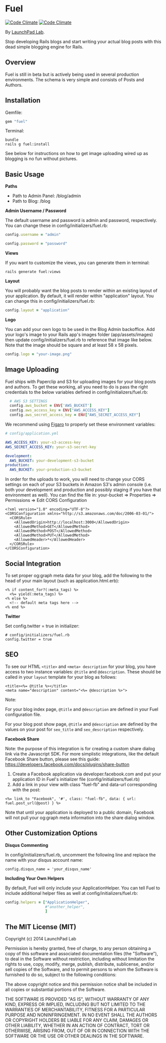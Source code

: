 Fuel
====================
[![Code Climate](https://codeclimate.com/github/LaunchPadLab/fuel.png)](https://codeclimate.com/github/LaunchPadLab/fuel)
[![Code Climate](https://codeclimate.com/github/LaunchPadLab/fuel/coverage.png)](https://codeclimate.com/github/LaunchPadLab/fuel)

By [LaunchPad Lab](http://launchpadlab.com).

Stop developing Rails blogs and start writing your actual blog posts with this dead simple blogging engine for Rails.

Overview
-------------------

Fuel is still in beta but is actively being used in several production environments. The schema is very simple and consists of Posts and Authors.




Installation
--------------------

Gemfile:

```ruby
gem "fuel"
```

Terminal:

```
bundle
rails g fuel:install
```

See below for instructions on how to get image uploading wired up as blogging is no fun without pictures.


Basic Usage
--------------------

**Paths**

* Path to Admin Panel: /blog/admin
* Path to Blog: /blog

**Admin Username / Password**

The default username and password is admin and password, respectively. You can change these in config/initializers/fuel.rb:

```ruby
config.username = "admin"

config.password = "password"
```

**Views**

If you want to customize the views, you can generate them in terminal:

```
rails generate fuel:views
```

**Layout**

You will probably want the blog posts to render within an existing layout of your application. By default, it will render within "application" layout. You can change this in config/initializers/fuel.rb:

```ruby
config.layout = "application"
```

**Logo**

You can add your own logo to be used in the Blog Admin backoffice. Add your logo's image to your Rails app's images folder (app/assets/images) then update config/initializers/fuel.rb to reference that image like below. Note that the image should be square and at least 58 x 58 pixels.

```ruby
config.logo = "your-image.png"
```


Image Uploading
--------------------

Fuel ships with Paperclip and S3 for uploading images for your blog posts and authors. To get these working, all you need to do is pass the right credentials to the below variables defined in config/initializers/fuel.rb:

```ruby
  # AWS S3 SETTINGS
  config.aws_bucket = ENV['AWS_BUCKET']
  config.aws_access_key = ENV["AWS_ACCESS_KEY"]
  config.aws_secret_access_key = ENV["AWS_SECRET_ACCESS_KEY"]
```

We recommend using [Figaro](https://github.com/laserlemon/figaro) to properly set these environment variables:

```yml
# config/application.yml

AWS_ACCESS_KEY: your-s3-access-key
AWS_SECRET_ACCESS_KEY: your-s3-secret-key

development:
  AWS_BUCKET: your-development-s3-bucket
production:
  AWS_BUCKET: your-production-s3-bucket
```


In order for the uploads to work, you will need to change your CORS settings on each of your S3 buckets in Amazon S3's admin console (i.e. both your development and production and possibly staging if you have that environment as well). You can find the file in: your-bucket => Properties => Permissions => Edit CORS Configuration

```
<?xml version="1.0" encoding="UTF-8"?>
<CORSConfiguration xmlns="http://s3.amazonaws.com/doc/2006-03-01/">
  <CORSRule>
    <AllowedOrigin>http://localhost:3000</AllowedOrigin>
    <AllowedMethod>GET</AllowedMethod>
    <AllowedMethod>POST</AllowedMethod>
    <AllowedMethod>PUT</AllowedMethod>
    <AllowedHeader>*</AllowedHeader>
  </CORSRule>
</CORSConfiguration>
```


Social Integration
--------------------

To set proper og:graph meta data for your blog, add the following to the head of your main layout (such as application.html.erb):

```
<% if content_for?(:meta_tags) %>
  <%= yield(:meta_tags) %>
<% else %>
  <!-- default meta tags here -->
<% end %>
```

**Twitter**

Set config.twitter = true in initializer:

```
# config/initializers/fuel.rb
config.twitter = true

```


SEO
----------

To see our HTML `<title>` and `<meta> description` for your blog, you have access to two instance variables: `@title` and `@description`. These should be called in your `layout` template for your blog as follows:

```
<title><%= @title %></title>
<meta name="description" content="<%= @description %>">
```

Note:

For your blog index page, `@title` and `@description` are defined in your Fuel configuration file.

For your blog post show page, `@title` and `@description` are defined by the values on your post for `seo_title` and `seo_description` respectively.


**Facebook Share**

Note: the purpose of this integration is for creating a custom share dialog link via the Javascript SDK. For more simplistic integrations, like the default Facebook Share button, please see this guide: https://developers.facebook.com/docs/plugins/share-button

1. Create a Facebook application via developer.facebook.com and put your application ID in Fuel's initializer file (config/initializers/fuel.rb)
2. Add a link in your view with class "fuel-fb" and data-url corresponding with the post:

```
<%= link_to "Facebook", '#', class: "fuel-fb", data: { url: fuel.post_url(@post) } %>
```

Note that until your application is deployed to a public domain, Facebook will not pull your og:graph meta information into the share dialog window.


Other Customization Options
--------------------


**Disqus Commenting**

In config/initializers/fuel.rb, uncomment the following line and replace the name with your disqus account name:

```
config.disqus_name = 'your_disqus_name'
```

**Including Your Own Helpers**

By default, Fuel will only include your ApplicationHelper. You can tell Fuel to include additional helper files as well at config/initializers/fuel.rb:

```ruby
config.helpers = ["ApplicationHelper",
                  #"another_helper",
                  ]
```


The MIT License (MIT)
--------------------

Copyright (c) 2014 LaunchPad Lab

Permission is hereby granted, free of charge, to any person obtaining a copy
of this software and associated documentation files (the "Software"), to deal
in the Software without restriction, including without limitation the rights
to use, copy, modify, merge, publish, distribute, sublicense, and/or sell
copies of the Software, and to permit persons to whom the Software is
furnished to do so, subject to the following conditions:

The above copyright notice and this permission notice shall be included in
all copies or substantial portions of the Software.

THE SOFTWARE IS PROVIDED "AS IS", WITHOUT WARRANTY OF ANY KIND, EXPRESS OR
IMPLIED, INCLUDING BUT NOT LIMITED TO THE WARRANTIES OF MERCHANTABILITY,
FITNESS FOR A PARTICULAR PURPOSE AND NONINFRINGEMENT. IN NO EVENT SHALL THE
AUTHORS OR COPYRIGHT HOLDERS BE LIABLE FOR ANY CLAIM, DAMAGES OR OTHER
LIABILITY, WHETHER IN AN ACTION OF CONTRACT, TORT OR OTHERWISE, ARISING FROM,
OUT OF OR IN CONNECTION WITH THE SOFTWARE OR THE USE OR OTHER DEALINGS IN
THE SOFTWARE.
